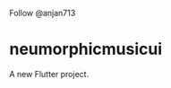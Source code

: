 

<!-- Place this tag where you want the button to render. -->
<github-button href="https://github.com/anjan713" data-color-scheme="no-preference: light; light: light; dark: dark;" aria-label="Follow @anjan713 on GitHub">Follow @anjan713</github-button>

# neumorphicmusicui

A new Flutter project.



